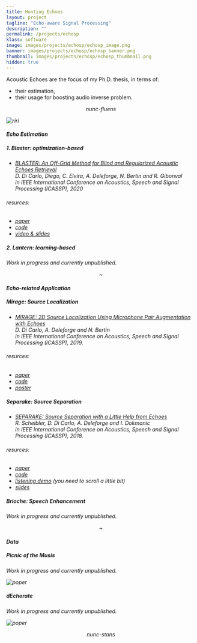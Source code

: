 ```yaml
---
title: Hunting Echoes
layout: project
tagline: "Echo-aware Signal Processing"
description: ""
permalink: /projects/echosp
klass: software
image: images/projects/echosp/echosp_image.png
banner: images/projects/echosp/echosp_banner.png
thumbnail: images/projects/echosp/echosp_thumbnail.png
hidden: true
---
```


Acoustic Echoes are the focus of my Ph.D. thesis, in terms of:

- their estimation,
- their usage for boosting audio inverse problem.

<p style="text-align:center"><i>nunc-fluens<i></p>

![riri]({{site.url}}/images/projects/echosp/rir_model.png)

#### Echo Estimation

##### 1. Blaster: optimization-based

- [BLASTER: An Off-Grid Method for Blind and Regularized Acoustic Echoes Retrieval](https://ieeexplore.ieee.org/document/9054647) <br>
  D. Di Carlo, Diego, C. Elvira, A. Deleforge, N. Bertin and R. Gibonval<br>
  in *IEEE International Conference on Acoustics, Speech and Signal Processing (ICASSP)*, 2020

###### resurces:
- [paper](https://hal.archives-ouvertes.fr/hal-02469901/)
- [code](https://gitlab.inria.fr/panama-team/blaster)
- [video & slides](https://sigport.org/documents/blaster-grid-method-blind-and-regularized-acoustic-echoes-retrieval)

##### 2. Lantern: learning-based
Work in progress and currently unpublished.

<p style="text-align:center">~</p>

#### Echo-related Application

##### Mirage: Source Localization
- [MIRAGE: 2D Source Localization Using Microphone Pair Augmentation with Echoes](https://ieeexplore.ieee.org/document/9054647)<br>
  D. Di Carlo, A. Deleforge and N. Bertin<br>
  in *IEEE International Conference on Acoustics, Speech and Signal Processing (ICASSP)*, 2019.

###### resurces:
- [paper](https://hal.archives-ouvertes.fr/hal-02160940v1)
- [code](https://github.com/Chutlhu/MIRAGE)
- [poster](https://sigport.org/sites/default/files/docs/2019_icassp_mirage_poster.pdf)

##### Separake: Source Separation

- [SEPARAKE: Source Separation with a Little Help from Echoes](https://ieeexplore.ieee.org/document/9054647) <br>
  R. Scheibler, D. Di Carlo, A. Deleforge and I. Dokmanic<br>
  in *IEEE International Conference on Acoustics, Speech and Signal Processing (ICASSP)*, 2018.


###### resurces:
- [paper](https://hal.archives-ouvertes.fr/hal-01909531v1)
- [code](https://github.com/fakufaku/separake)
- [listening demo](http://www.robinscheibler.org/raking) (you need to scroll a little bit)
- [slides](http://www.robinscheibler.org/pdf/slides_2018_separake.pdf)


##### Brioche: Speech Enhancement
Work in progress and currently unpublished.

<p style="text-align:center">~</p>

#### Data

##### Picnic of the Musis
Work in progress and currently unpublished.

![poper]({{site.url}}/images/projects/echosp/picnic.png)

##### dEchorate
Work in progress and currently unpublished.

![poper]({{site.url}}/images/projects/echosp/dEchorate.png)


<p style="text-align:center"><i>nunc-stans<i></p>